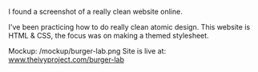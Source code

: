 I found a screenshot of a really clean website online. 

I've been practicing how to do really clean atomic design.  This website is HTML & CSS, the focus was on making a themed stylesheet.

Mockup: /mockup/burger-lab.png
Site is live at: www.theivyproject.com/burger-lab